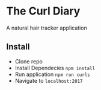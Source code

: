 # The Curl Diary 

A natural hair tracker application 

## Install

- Clone repo
- Install Dependecies ``npm install``
- Run application ``npm run curls``
-  Navigate to ``localhost:2017``
